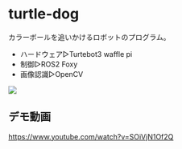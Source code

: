 # turtle-dog

カラーボールを追いかけるロボットのプログラム。

- ハードウェア▷Turtebot3 waffle pi
- 制御▷ROS2 Foxy
- 画像認識▷OpenCV

![](http://img.youtube.com/vi/SOiVjN1Of2Q/0.jpg)



## デモ動画
https://www.youtube.com/watch?v=SOiVjN1Of2Q
